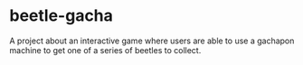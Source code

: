 # beetle-gacha
A project about an interactive game where users are able to use a gachapon machine to get one of a series of beetles to collect.
